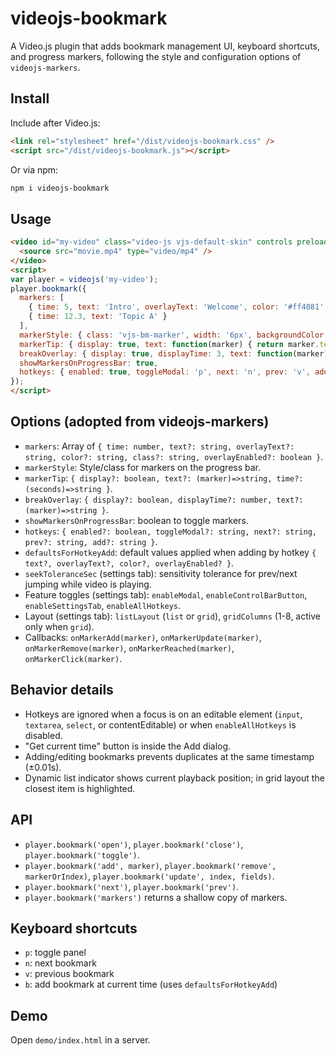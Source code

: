 # videojs-bookmark

A Video.js plugin that adds bookmark management UI, keyboard shortcuts, and progress markers, following the style and configuration options of `videojs-markers`.

## Install

Include after Video.js:

```html
<link rel="stylesheet" href="/dist/videojs-bookmark.css" />
<script src="/dist/videojs-bookmark.js"></script>
```

Or via npm:

```bash
npm i videojs-bookmark
```

## Usage

```html
<video id="my-video" class="video-js vjs-default-skin" controls preload="auto" width="640" height="264">
  <source src="movie.mp4" type="video/mp4" />
</video>
<script>
var player = videojs('my-video');
player.bookmark({
  markers: [
    { time: 5, text: 'Intro', overlayText: 'Welcome', color: '#ff4081' },
    { time: 12.3, text: 'Topic A' }
  ],
  markerStyle: { class: 'vjs-bm-marker', width: '6px', backgroundColor: '#ff4081' },
  markerTip: { display: true, text: function(marker) { return marker.text || '' }, time: function(time) { return time.toFixed(1) + 's' } },
  breakOverlay: { display: true, displayTime: 3, text: function(marker) { return marker.overlayText || marker.text || '' } },
  showMarkersOnProgressBar: true,
  hotkeys: { enabled: true, toggleModal: 'p', next: 'n', prev: 'v', add: 'b' }
});
</script>
```

## Options (adopted from videojs-markers)

- `markers`: Array of `{ time: number, text?: string, overlayText?: string, color?: string, class?: string, overlayEnabled?: boolean }`.
- `markerStyle`: Style/class for markers on the progress bar.
- `markerTip`: `{ display?: boolean, text?: (marker)=>string, time?: (seconds)=>string }`.
- `breakOverlay`: `{ display?: boolean, displayTime?: number, text?: (marker)=>string }`.
- `showMarkersOnProgressBar`: boolean to toggle markers.
- `hotkeys`: `{ enabled?: boolean, toggleModal?: string, next?: string, prev?: string, add?: string }`.
- `defaultsForHotkeyAdd`: default values applied when adding by hotkey `{ text?, overlayText?, color?, overlayEnabled? }`.
- `seekToleranceSec` (settings tab): sensitivity tolerance for prev/next jumping while video is playing.
- Feature toggles (settings tab): `enableModal`, `enableControlBarButton`, `enableSettingsTab`, `enableAllHotkeys`.
- Layout (settings tab): `listLayout` (`list` or `grid`), `gridColumns` (1-8, active only when `grid`).
- Callbacks: `onMarkerAdd(marker)`, `onMarkerUpdate(marker)`, `onMarkerRemove(marker)`, `onMarkerReached(marker)`, `onMarkerClick(marker)`.

## Behavior details

- Hotkeys are ignored when a focus is on an editable element (`input`, `textarea`, `select`, or contentEditable) or when `enableAllHotkeys` is disabled.
- "Get current time" button is inside the Add dialog.
- Adding/editing bookmarks prevents duplicates at the same timestamp (±0.01s).
- Dynamic list indicator shows current playback position; in grid layout the closest item is highlighted.

## API

- `player.bookmark('open')`, `player.bookmark('close')`, `player.bookmark('toggle')`.
- `player.bookmark('add', marker)`, `player.bookmark('remove', markerOrIndex)`, `player.bookmark('update', index, fields)`.
- `player.bookmark('next')`, `player.bookmark('prev')`.
- `player.bookmark('markers')` returns a shallow copy of markers.

## Keyboard shortcuts

- `p`: toggle panel
- `n`: next bookmark
- `v`: previous bookmark
- `b`: add bookmark at current time (uses `defaultsForHotkeyAdd`)

## Demo

Open `demo/index.html` in a server.